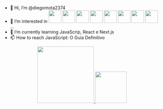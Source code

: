 - 👋 Hi, I’m @diegomota2374
- 👀 I’m interested in <img  height="40" width="40" src="https://cdn.jsdelivr.net/gh/devicons/devicon/icons/php/php-original.svg" />
            <img  height="40" width="40" src="https://cdn.jsdelivr.net/gh/devicons/devicon/icons/javascript/javascript-original.svg" />
            <img  height="40" width="40" src="https://cdn.jsdelivr.net/gh/devicons/devicon/icons/html5/html5-original-wordmark.svg" />
            <img  height="40" width="40" src="https://cdn.jsdelivr.net/gh/devicons/devicon/icons/css3/css3-original-wordmark.svg"/>
            <img height="40" width="40" src="https://cdn.jsdelivr.net/gh/devicons/devicon/icons/react/react-original-wordmark.svg" />
            <img color="with" height="40" width="40" src="https://cdn.jsdelivr.net/gh/devicons/devicon/icons/nextjs/nextjs-original-wordmark.svg" />
            <img  height="40" width="40" src="https://cdn.jsdelivr.net/gh/devicons/devicon/icons/laravel/laravel-plain-wordmark.svg" />
            <img  height="40" src="https://cdn.jsdelivr.net/gh/devicons/devicon/icons/nodejs/nodejs-original.svg" /> ... 
- 🌱 I’m currently learning JavaScrip, React e Next.js
- 📫 How to reach JavaScript: O Guia Definitivo
<div align="center">
  <a href="https://github.com/diegomota2374">
  <img height="180em" src="https://github-readme-stats.vercel.app/api?username=diegomota2374&show_icons=true&theme=dark&include_all_commits=true&count_private=true"/>
  <img height="100em" src="https://github-readme-stats.vercel.app/api/top-langs/?username=diegomota2374&layout=compact&langs_count=7&theme=dark"/>
</div>
